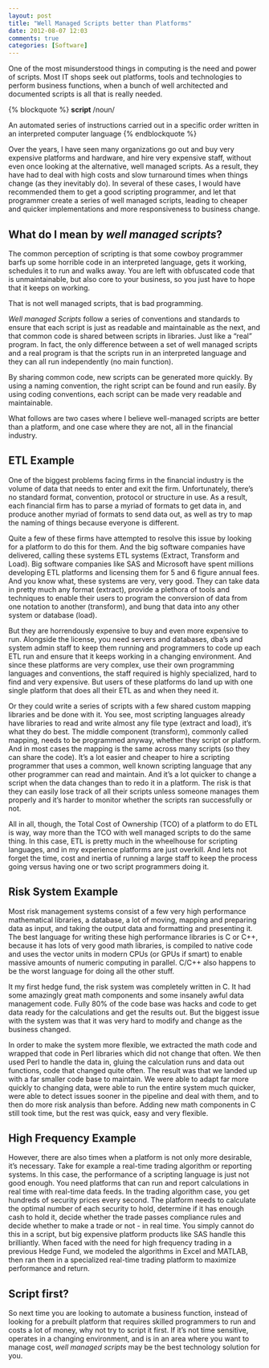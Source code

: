 ```yaml
---
layout: post
title: "Well Managed Scripts better than Platforms"
date: 2012-08-07 12:03
comments: true
categories: [Software]
---
```


One of the most misunderstood things in computing is the need and power of scripts. Most IT shops seek out platforms, tools and technologies to perform business functions, when a bunch of well architected and documented scripts is all that is really needed.

{% blockquote %}
<strong>script</strong> /noun/

An automated series of instructions carried out in a specific order written in an interpreted computer language
{% endblockquote %}

Over the years, I have seen many organizations go out and buy very expensive platforms and hardware, and hire very expensive staff, without even once looking at the alternative, well managed scripts. As a result, they have had to deal with high costs and slow turnaround times when things change (as they inevitably do). In several of these cases, I would have recommended them to get a good scripting programmer, and let that programmer create a series of well managed scripts, leading to cheaper and quicker implementations and more responsiveness to business change.

## What do I mean by *well managed scripts*?

The common perception of scripting is that some cowboy programmer barfs up some horrible code in an interpreted language, gets it working, schedules it to run and walks away. You are left with obfuscated code that is unmaintainable, but also core to your business, so you just have to hope that it keeps on working.

That is not well managed scripts, that is bad programming.

*Well managed Scripts* follow a series of conventions and standards to ensure that each script is just as readable and maintainable as the next, and that common code is shared between scripts in libraries. Just like a “real” program. In fact, the only difference between a set of well managed scripts and a real program is that the scripts run in an interpreted language and they can all run independently (no main function).

By sharing common code, new scripts can be generated more quickly. By using a naming convention, the right script can be found and run easily. By using coding conventions, each script can be made very readable and maintainable.

What follows are two cases where I believe well-managed scripts are better than a platform, and one case where they are not, all in the financial industry.

## ETL Example

One of the biggest problems facing firms in the financial industry is the volume of data that needs to enter and exit the firm. Unfortunately, there’s no standard format, convention, protocol or structure in use. As a result, each financial firm has to parse a myriad of formats to get data in, and produce another myriad of formats to send data out, as well as try to map the naming of things because everyone is different.

Quite a few of these firms have attempted to resolve this issue by looking for a platform to do this for them. And the big software companies have delivered, calling these systems ETL systems (Extract, Transform and Load). Big software companies like SAS and Microsoft have spent millions developing ETL platforms and licensing them for 5 and 6 figure annual fees. And you know what, these systems are very, very good. They can take data in pretty much any format (extract), provide a plethora of tools and techniques to enable their users to program the conversion of data from one notation to another (transform), and bung that data into any other system or database (load).

But they are horrendously expensive to buy and even more expensive to run. Alongside the license, you need servers and databases, dba’s and system admin staff to keep them running and programmers to code up each ETL run and ensure that it keeps working in a changing environment. And since these platforms are very complex, use their own programming languages and conventions, the staff required is highly specialized, hard to find and very expensive. But users of these platforms do land up with one single platform that does all their ETL as and when they need it.

Or they could write a series of scripts with a few shared custom mapping libraries and be done with it. You see, most scripting languages already have libraries to read and write almost any file type (extract and load), it’s what they do best. The middle component (transform), commonly called mapping, needs to be programmed anyway, whether they script or platform. And in most cases the mapping is the same across many scripts (so they can share the code).  It’s a lot easier and cheaper to hire a scripting programmer that uses a common, well known scripting language that any other programmer can read and maintain. And it’s a lot quicker to change a script when the data changes than to redo it in a platform. The risk is that they can easily lose track of all their scripts unless someone manages them properly and it’s harder to monitor whether the scripts ran successfully or not.

All in all, though, the Total Cost of Ownership (TCO) of a platform to do ETL is way, way more than the TCO with well managed scripts to do the same thing. In this case, ETL is pretty much in the wheelhouse for scripting languages, and in my experience platforms are just overkill. And lets not forget the time, cost and inertia of running a large staff to keep the process going versus having one or two script programmers doing it.

## Risk System Example

Most risk management systems consist of a few very high performance mathematical libraries, a database, a lot of moving, mapping and preparing data as input, and taking the output data and formatting and presenting it. The best language for writing these high performance libraries is C or C++, because it has lots of very good math libraries, is compiled to native code and uses the vector units in modern CPUs (or GPUs if smart) to enable massive amounts of numeric computing in parallel. C/C++ also happens to be the worst language for doing all the other stuff.

It my first hedge fund, the risk system was completely written in C. It had some amazingly great math components and some insanely awful data management code. Fully 80% of the code base was hacks and code to get data ready for the calculations and get the results out. But the biggest issue with the system was that it was very hard to modify and change as the business changed.

In order to make the system more flexible, we extracted the math code and wrapped that code in Perl libraries which did not change that often. We then used Perl to handle the data in, gluing the calculation runs and data out functions, code that changed quite often. The result was that we landed up with a far smaller code base to maintain. We were able to adapt far more quickly to changing data, were able to run the entire system much quicker, were able to detect issues sooner in the pipeline and deal with them, and to then do more risk analysis than before. Adding new math components in C still took time, but the rest was quick, easy and very flexible.

## High Frequency Example

However, there are also times when a platform is not only more desirable, it’s necessary. Take for example a real-time trading algorithm or reporting systems. In this case, the performance of a scripting language is just not good enough. You need platforms that can run and report calculations in real time with real-time data feeds. In the trading algorithm case, you get hundreds of security prices every second. The platform needs to calculate the optimal number of each security to hold, determine if it has enough cash to hold it, decide whether the trade passes compliance rules and decide whether to make a trade or not - in real time. You simply cannot do this in a script, but big expensive platform products like SAS handle this brilliantly.  When faced with the need for high frequency trading in a previous Hedge Fund, we modeled the algorithms in Excel and MATLAB, then ran them in a specialized real-time trading platform to maximize performance and return.

## Script first?

So next time you are looking to automate a business function, instead of looking for a prebuilt platform that requires skilled programmers to run and costs a lot of money, why not try to script it first. If it’s not time sensitive, operates in a changing environment, and is in an area where you want to manage cost, *well managed scripts* may be the best technology solution for you.
